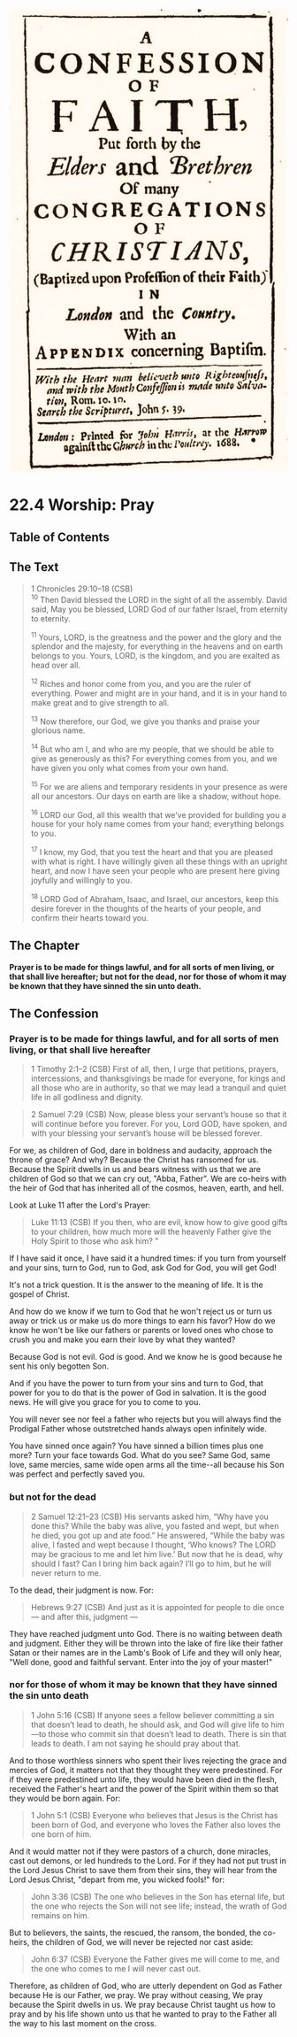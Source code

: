 <img class="intro-right" src="../images/art-1689.png">

# 22.4 Worship: Pray

## Table of Contents

<!-- toc -->

## The Text

>1 Chronicles 29:10–18 (CSB)  
><sup>10</sup> Then David blessed the LORD in the sight of all the assembly. David said, May you be blessed, LORD God of our father Israel, from eternity to eternity. 
>
><sup>11</sup> Yours, LORD, is the greatness and the power and the glory and the splendor and the majesty, for everything in the heavens and on earth belongs to you. Yours, LORD, is the kingdom, and you are exalted as head over all. 
>
><sup>12</sup> Riches and honor come from you, and you are the ruler of everything. Power and might are in your hand, and it is in your hand to make great and to give strength to all. 
>
><sup>13</sup> Now therefore, our God, we give you thanks and praise your glorious name. 
>
><sup>14</sup> But who am I, and who are my people, that we should be able to give as generously as this? For everything comes from you, and we have given you only what comes from your own hand. 
>
><sup>15</sup> For we are aliens and temporary residents in your presence as were all our ancestors. Our days on earth are like a shadow, without hope. 
>
><sup>16</sup> LORD our God, all this wealth that we’ve provided for building you a house for your holy name comes from your hand; everything belongs to you. 
>
><sup>17</sup> I know, my God, that you test the heart and that you are pleased with what is right. I have willingly given all these things with an upright heart, and now I have seen your people who are present here giving joyfully and willingly to you. 
>
><sup>18</sup> LORD God of Abraham, Isaac, and Israel, our ancestors, keep this desire forever in the thoughts of the hearts of your people, and confirm their hearts toward you.

## The Chapter

**Prayer is to be made for things lawful, and for all sorts of men living, or that shall live hereafter; but not for the dead, nor for those of whom it may be known that they have sinned the sin unto death.**

## The Confession

### Prayer is to be made for things lawful, and for all sorts of men living, or that shall live hereafter

>1 Timothy 2:1–2 (CSB) First of all, then, I urge that petitions, prayers, intercessions, and thanksgivings be made for everyone, for kings and all those who are in authority, so that we may lead a tranquil and quiet life in all godliness and dignity.

>2 Samuel 7:29 (CSB) Now, please bless your servant’s house so that it will continue before you forever. For you, Lord GOD, have spoken, and with your blessing your servant’s house will be blessed forever.

For we, as children of God, dare in boldness and audacity, approach the throne of grace? And why? Because the Christ has ransomed for us. Because the Spirit dwells in us and bears witness with us that we are children of God so that we can cry out, "Abba, Father". We are co-heirs with the heir of God that has inherited all of the cosmos, heaven, earth, and hell.

Look at Luke 11 after the Lord's Prayer:

>Luke 11:13 (CSB) If you then, who are evil, know how to give good gifts to your children, how much more will the heavenly Father give the Holy Spirit to those who ask him? ”

If I have said it once, I have said it a hundred times: if you turn from yourself and your sins, turn to God, run to God, ask God for God, you will get God!

It's not a trick question. It is the answer to the meaning of life. It is the gospel of Christ.

And how do we know if we turn to God that he won't reject us or turn us away or trick us or make us do more things to earn his favor? How do we know he won't be like our fathers or parents or loved ones who chose to crush you and make you earn their love by what they wanted?

Because God is not evil. God is good. And we know he is good because he sent his only begotten Son.

And if you have the power to turn from your sins and turn to God, that power for you to do that is the power of God in salvation. It is the good news. He will give you grace for you to come to you.

You will never see nor feel a father who rejects but you will always find the Prodigal Father whose outstretched hands always open infinitely wide.

You have sinned once again? You have sinned a billion times plus one more? Turn your face towards God. What do you see? Same God, same love, same mercies, same wide open arms all the time--all because his Son was perfect and perfectly saved you.

### but not for the dead

>2 Samuel 12:21–23 (CSB) His servants asked him, “Why have you done this? While the baby was alive, you fasted and wept, but when he died, you got up and ate food.” He answered, “While the baby was alive, I fasted and wept because I thought, ‘Who knows? The LORD may be gracious to me and let him live.’ But now that he is dead, why should I fast? Can I bring him back again? I’ll go to him, but he will never return to me.

To the dead, their judgment is now. For:

>Hebrews 9:27 (CSB) And just as it is appointed for people to die once — and after this, judgment —

They have reached judgment unto God. There is no waiting between death and judgment. Either they will be thrown into the lake of fire like their father Satan or their names are in the Lamb's Book of Life and they will only hear, "Well done, good and faithful servant. Enter into the joy of your master!"

### nor for those of whom it may be known that they have sinned the sin unto death

>1 John 5:16 (CSB) If anyone sees a fellow believer committing a sin that doesn’t lead to death, he should ask, and God will give life to him—to those who commit sin that doesn’t lead to death. There is sin that leads to death. I am not saying he should pray about that.

And to those worthless sinners who spent their lives rejecting the grace and mercies of God, it matters not that they thought they were predestined. For if they were predestined unto life, they would have been died in the flesh, received the Father's heart and the power of the Spirit within them so that they would be born again. For:

>1 John 5:1 (CSB) Everyone who believes that Jesus is the Christ has been born of God, and everyone who loves the Father also loves the one born of him.

And it would matter not if they were pastors of a church, done miracles, cast out demons, or led hundreds to the Lord. For if they had not put trust in the Lord Jesus Christ to save them from their sins, they will hear from the Lord Jesus Christ, "depart from me, you wicked fools!" for:

>John 3:36 (CSB) The one who believes in the Son has eternal life, but the one who rejects the Son will not see life; instead, the wrath of God remains on him.

But to believers, the saints, the rescued, the ransom, the bonded, the co-heirs, the children of God, we will never be rejected nor cast aside:

>John 6:37 (CSB) Everyone the Father gives me will come to me, and the one who comes to me I will never cast out.

Therefore, as children of God, who are utterly dependent on God as Father because He is our Father, we pray. We pray without ceasing, We pray because the Spirit dwells in us. We pray because Christ taught us how to pray and by his life shown unto us that he wanted to pray to the Father all the way to his last moment on the cross.
